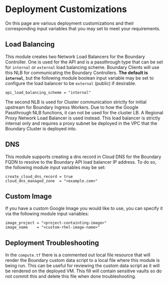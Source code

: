 # Deployment Customizations

On this page are various deployment customizations and their corresponding input variables that you may set to meet your requirements.

## Load Balancing

This module creates two Network Load Balancers for the Boundary Controller. One is used for the API and is a passthrough type that can be set for `internal` or `external` load balancing scheme. Boundary Clients will use this NLB for communicating the Boundary Controllers. **The default is `internal`**, but the following module boolean input variable may be set to configure the load balancer to be `external` (public) if desirable.

```hcl
api_load_balancing_scheme = "internal"
```

The second NLB is used for Cluster communication strictly for initial upstream for Boundary Ingress Workers. Due to how the Google Passthrough NLB functions, it can not be used for the cluster LB. A Regional Proxy Network Load Balancer is used instead. This load balancer is strictly internal only and requires a proxy subnet be deployed in the VPC that the Boundary Cluster is deployed into.

## DNS

This module supports creating a dns record in Cloud DNS for the Boundary FQDN to resolve to the Boundary API load balancer IP address. To do so, the following module input variables may be set:

```hcl
create_cloud_dns_record = true
cloud_dns_managed_zone  = "<example.com>"
```

## Custom Image

If you have a custom Google Image you would like to use, you can specify it via the following module input variables:

```hcl
image_project = "<project-containting-image>"
image_name    = "<custom-rhel-image-name>"
```

## Deployment Troubleshooting

In the `compute.tf` there is a commented out local file resource that will render the Boundary custom data script to a local file where this module is being run. This can be useful for reviewing the custom data script as it will be rendered on the deployed VM. This fill will contain sensitive vaults so do not commit this and delete this file when done troubleshooting.
